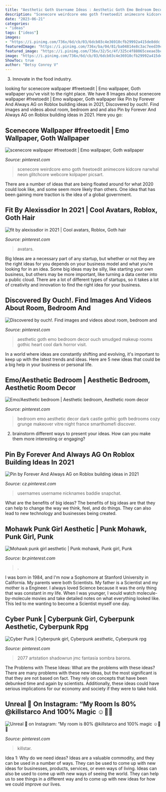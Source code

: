 ```yaml
---
title: "Aesthetic Goth Username Ideas : Aesthetic Goth Emo Bedroom Decor Ouch Smudged Makeup Rooms Gothic Heart Cool Dark Horror Visit"
description: "Scenecore weirdcore emo goth freetoedit animecore kidcore narwhal neon glitchcore webcore kolpaper picsart"
date: "2023-06-21"
categories:
- "ideas"
tags: ["ideas"]
images:
- "https://i.pinimg.com/736x/6d/cb/03/6dcb03c4e36910cfb29992a415de8ddc.jpg"
featuredImage: "https://i.pinimg.com/736x/ba/04/81/ba04814e8c3ac7eed39cec72348758a8.jpg"
featured_image: "https://i.pinimg.com/736x/32/5c/4f/325c4f88065ceeae3bcdd12b022826ee.jpg"
image: "https://i.pinimg.com/736x/6d/cb/03/6dcb03c4e36910cfb29992a415de8ddc.jpg"
ShowToc: true
author: "Betsy Conroy V"
---
```



3. Innovate in the food industry. 

	

		
looking for scenecore wallpaper #freetoedit | Emo wallpaper, Goth wallpaper you've visit to the right place. We have 8 Images about scenecore wallpaper #freetoedit | Emo wallpaper, Goth wallpaper like Pin by Forever And Always AG on Roblox building ideas in 2021, Discovered by ouch!. Find images and videos about room, bedroom and and also Pin by Forever And Always AG on Roblox building ideas in 2021. Here you go:
		
    
## Scenecore Wallpaper #freetoedit | Emo Wallpaper, Goth Wallpaper

<img loading=lazy src="https://i.pinimg.com/736x/33/85/70/338570f42f01cecfaa3def926cdf39da.jpg" onerror="this.onerror=null;this.src='https://tse3.mm.bing.net/th?id=OIP.LdEK-bMX3lkO5dVOfMrrqAHaNL&amp;pid=15.1';" alt="scenecore wallpaper #freetoedit | Emo wallpaper, Goth wallpaper">

_Source: pinterest.com_

>scenecore weirdcore emo goth freetoedit animecore kidcore narwhal neon glitchcore webcore kolpaper picsart. 

	

There are a number of ideas that are being floated around for what 2020 could look like, and some seem more likely than others. One idea that has been gaining more traction is the idea of a global government.

    
## Fit By Alexissdior In 2021 | Cool Avatars, Roblox, Goth Hair

<img loading=lazy src="https://i.pinimg.com/736x/bf/f1/24/bff1240734d1c25747b19baef23b81fe.jpg" onerror="this.onerror=null;this.src='https://tse2.mm.bing.net/th?id=OIP.WpZ03RbiRQF-eR336kMWxgHaPj&amp;pid=15.1';" alt="fit by alexissdior in 2021 | Cool avatars, Roblox, Goth hair">

_Source: pinterest.com_

>avatars. 

	

Big Ideas are a necessary part of any startup, but whether or not they are the right ideas for you depends on your business model and what you’re looking for in an idea. Some big ideas may be silly, like starting your own business, but others may be more important, like turning a data center into a public cloud. There are a lot of different types of startups, so it takes a lot of creativity and innovation to find the right idea for your business.

    
## Discovered By Ouch!. Find Images And Videos About Room, Bedroom And

<img loading=lazy src="https://i.pinimg.com/736x/3f/0f/28/3f0f283ae6db5078c7bcd17fbba984d6.jpg" onerror="this.onerror=null;this.src='https://tse3.mm.bing.net/th?id=OIP.ARBpjcBJBReHKmrgjTtJsgHaFj&amp;pid=15.1';" alt="Discovered by ouch!. Find images and videos about room, bedroom and">

_Source: pinterest.com_

>aesthetic goth emo bedroom decor ouch smudged makeup rooms gothic heart cool dark horror visit. 

	

In a world where ideas are constantly shifting and evolving, it's important to keep up with the latest trends and ideas. Here are 5 new ideas that could be a big help in your business or personal life.

    
## Emo/Aesthetic Bedroom | Aesthetic Bedroom, Aesthetic Room Decor

<img loading=lazy src="https://i.pinimg.com/736x/6d/cb/03/6dcb03c4e36910cfb29992a415de8ddc.jpg" onerror="this.onerror=null;this.src='https://tse2.mm.bing.net/th?id=OIP.sCXE1ERIwHICf32VvwnKuQHaJ3&amp;pid=15.1';" alt="Emo/Aesthetic bedroom | Aesthetic bedroom, Aesthetic room decor">

_Source: pinterest.com_

>bedroom emo aesthetic decor dark castle gothic goth bedrooms cozy grunge makeover vitre night france smarthomefi discover. 

	

2. brainstorm different ways to present your ideas. How can you make them more interesting or engaging?

    
## Pin By Forever And Always AG On Roblox Building Ideas In 2021

<img loading=lazy src="https://i.pinimg.com/736x/ba/04/81/ba04814e8c3ac7eed39cec72348758a8.jpg" onerror="this.onerror=null;this.src='https://tse4.mm.bing.net/th?id=OIP.szzuUBZrsEviIvyaac-5BwHaNK&amp;pid=15.1';" alt="Pin by Forever And Always AG on Roblox building ideas in 2021">

_Source: cz.pinterest.com_

>usernames username nicknames baddie snapchat. 

	

What are the benefits of big ideas?
The benefits of big ideas are that they can help to change the way we think, feel, and do things. They can also lead to new technology and businesses being created.

    
## Mohawk Punk Girl Aesthetic | Punk Mohawk, Punk Girl, Punk

<img loading=lazy src="https://i.pinimg.com/736x/2e/48/b3/2e48b3948dec05783a7d688ec876c161.jpg" onerror="this.onerror=null;this.src='https://tse1.mm.bing.net/th?id=OIP.Xjgi-s7E_Z4e10aRNKggagHaPo&amp;pid=15.1';" alt="Mohawk punk girl aesthetic | Punk mohawk, Punk girl, Punk">

_Source: br.pinterest.com_

>. 

	

I was born in 1984, and I'm now a Sophomore at Stanford University in California. My parents were both Scientists. My father is a Scientist and my mother is a Engineer. I always loved Science because it was the only thing that was constant in my life. When I was younger, I would watch molecule-by-molecule movies and take detailed notes on what everything looked like. This led to me wanting to become a Scientist myself one day.

    
## Cyber Punk | Cyberpunk Girl, Cyberpunk Aesthetic, Cyberpunk Rpg

<img loading=lazy src="https://i.pinimg.com/736x/c0/63/f5/c063f5a3039e0ad2aead6bb0606fd890.jpg" onerror="this.onerror=null;this.src='https://tse3.mm.bing.net/th?id=OIP.AIJWx5KzdC6chXUw8JwspQHaKE&amp;pid=15.1';" alt="Cyber Punk | Cyberpunk girl, Cyberpunk aesthetic, Cyberpunk rpg">

_Source: pinterest.com_

>2077 artstation shadowrun jmc fantasía sombra barons. 

	

The Problems with These Ideas: What are the problems with these ideas?
There are many problems with these new ideas, but the most significant is that they are not based on fact. They rely on concepts that have been debunked time and again by scientists. Additionally, these ideas could have serious implications for our economy and society if they were to take hold.

    
## Unreal 🌙 On Instagram: “My Room Is 80% @killstarco And 100% Magic ☺️🔮🖤

<img loading=lazy src="https://i.pinimg.com/736x/32/5c/4f/325c4f88065ceeae3bcdd12b022826ee.jpg" onerror="this.onerror=null;this.src='https://tse4.mm.bing.net/th?id=OIP.sAr0V9-aBNWzBqnTVUj8wQHaJQ&amp;pid=15.1';" alt="Unreal 🌙 on Instagram: “My room is 80% @killstarco and 100% magic ☺️🔮🖤">

_Source: pinterest.com_

>killstar. 

	

Idea 1: Why do we need ideas?
Ideas are a valuable commodity, and they can be used in a number of ways. They can be used to come up with new ideas for businesses, products, services, or even ways of living. Ideas can also be used to come up with new ways of seeing the world. They can help us to see things in a different way and to come up with new ideas for how we could improve our lives.

